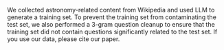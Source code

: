 We collected astronomy-related content from Wikipedia and used LLM to generate a training set. To prevent the training set from contaminating the test set, we also performed a 3-gram question cleanup to ensure that the training set did not contain questions significantly related to the test set. If you use our data, please cite our paper.